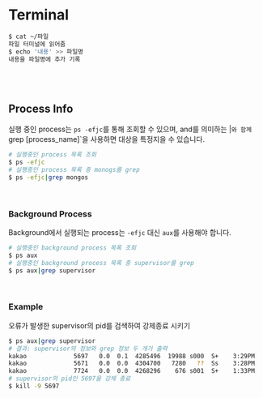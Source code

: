 # Terminal

```bash
$ cat ~/파일
파일 터미널에 읽어줌
$ echo '내용' >> 파일명
내용을 파일명에 추가 기록
```

<br>

<br>

## Process Info

실행 중인 process는 `ps -efjc`를 통해 조회할 수 있으며, and를 의미하는 |`와 함께  `grep [process_name]`을 사용하면 대상을 특정지을 수 있습니다.

```bash
# 실행중인 process 목록 조회
$ ps -efjc
# 실행중인 process 목록 중 monogs를 grep
$ ps -efjc|grep mongos
```

<br>

### Background Process

Background에서 실행되는 process는 `-efjc` 대신 `aux`를 사용해야 합니다.

```bash
# 실행중인 background process 목록 조회
$ ps aux
# 실행중인 background process 목록 중 supervisor를 grep
$ ps aux|grep supervisor
```

<br>

### Example

오류가 발생한 supervisor의 pid를 검색하여 강제종료 시키기

```bash
$ ps aux|grep supervisor
# 결과: supervisor의 정보와 grep 정보 두 개가 출력
kakao             5697   0.0  0.1  4285496  19988 s000  S+    3:29PM   0:00.20 /usr/local/Cellar/supervisor/4.1.0_1/libexec/bin/python3.8 /usr/local/bin/supervisorctl -s http://localhost:23231
kakao             5671   0.0  0.0  4304700   7280   ??  Ss    3:28PM   0:24.31 /usr/local/Cellar/supervisor/4.1.0_1/libexec/bin/python3.8 /usr/local/bin/supervisord -c spvc1.conf
kakao             7724   0.0  0.0  4268296    676 s001  S+    1:33PM   0:00.00 grep --color=auto --exclude-dir=.bzr --exclude-dir=CVS --exclude-dir=.git --exclude-dir=.hg --exclude-dir=.svn supervisor
# supervisor의 pid인 5697을 강제 종료
$ kill -9 5697
```

